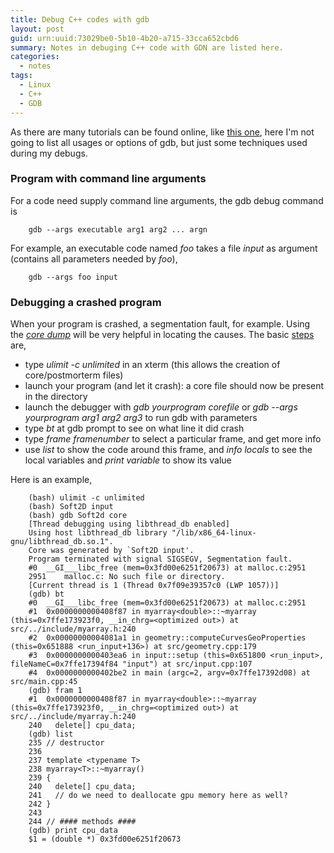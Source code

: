 ```yaml
---
title: Debug C++ codes with gdb
layout: post
guid: urn:uuid:73029be0-5b10-4b20-a715-33cca652cbd6
summary: Notes in debuging C++ code with GDN are listed here.
categories:
  - notes
tags:
  - Linux
  - C++
  - GDB
---
```


As there are many tutorials can be found online, like [this one](http://www.math.bas.bg/~nkirov/2005/netb151/debugging-with-gdb.html), 
here I'm not going to list all usages or options of gdb, but just some techniques used during my debugs.

### Program with command line arguments
For a code need supply command line arguments, the gdb debug command is

```
    gdb --args executable arg1 arg2 ... argn
```

For example, an executable code named *foo* takes a file *input* as argument (contains all parameters needed by *foo*),

```
    gdb --args foo input
```

### Debugging a crashed program
When your program is crashed, a segmentation fault, for example. Using the [*core dump*](https://jvns.ca/blog/2018/04/28/debugging-a-segfault-on-linux/) will be very helpful in 
locating the causes. The basic [steps](https://stackoverflow.com/questions/7647298/segmentation-fault-when-running-but-success-when-debugging) are,

- type *ulimit -c unlimited* in an xterm (this allows the creation of core/postmorterm files)
- launch your program (and let it crash): a core file should now be present in the directory
- launch the debugger with *gdb yourprogram corefile* or _gdb --args yourprogram arg1 arg2 arg3_ to run gdb with parameters
- type *bt* at gdb prompt to see on what line it did crash
- type *frame framenumber* to select a particular frame, and get more info
- use *list* to show the code around this frame, and *info locals* to see the local variables and *print variable* to show its value

Here is an example,

```
    (bash) ulimit -c unlimited
    (bash) Soft2D input
    (bash) gdb Soft2d core
    [Thread debugging using libthread_db enabled]
    Using host libthread_db library "/lib/x86_64-linux-gnu/libthread_db.so.1".
    Core was generated by `Soft2D input'.
    Program terminated with signal SIGSEGV, Segmentation fault.
    #0  __GI___libc_free (mem=0x3fd00e6251f20673) at malloc.c:2951
    2951	malloc.c: No such file or directory.
    [Current thread is 1 (Thread 0x7f09e39357c0 (LWP 1057))]
    (gdb) bt
    #0  __GI___libc_free (mem=0x3fd00e6251f20673) at malloc.c:2951
    #1  0x0000000000408f87 in myarray<double>::~myarray (this=0x7ffe173923f0, __in_chrg=<optimized out>) at src/../include/myarray.h:240
    #2  0x00000000004081a1 in geometry::computeCurvesGeoProperties (this=0x651888 <run_input+136>) at src/geometry.cpp:179
    #3  0x0000000000403ea6 in input::setup (this=0x651800 <run_input>, fileNameC=0x7ffe17394f84 "input") at src/input.cpp:107
    #4  0x0000000000402be2 in main (argc=2, argv=0x7ffe17392d08) at src/main.cpp:45
    (gdb) fram 1
    #1  0x0000000000408f87 in myarray<double>::~myarray (this=0x7ffe173923f0, __in_chrg=<optimized out>) at src/../include/myarray.h:240
    240	  delete[] cpu_data;
    (gdb) list
    235	// destructor
    236
    237	template <typename T>
    238	myarray<T>::~myarray()
    239	{
    240	  delete[] cpu_data;
    241	  // do we need to deallocate gpu memory here as well?
    242	}
    243
    244	// #### methods ####
    (gdb) print cpu_data
    $1 = (double *) 0x3fd00e6251f20673
```
